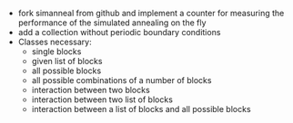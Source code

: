 * fork simanneal from github and implement a counter for measuring the
    performance of the simulated annealing on the fly
* add a collection without periodic boundary conditions
* Classes necessary:
    - single blocks
    - given list of blocks
    - all possible blocks
    - all possible combinations of a number of blocks
    - interaction between two blocks
    - interaction between two list of blocks
    - interaction between a list of blocks and all possible blocks